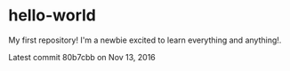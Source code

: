# hello-world
My first repository!
I'm a newbie excited to learn everything and anything!.

Latest commit 80b7cbb on Nov 13, 2016
